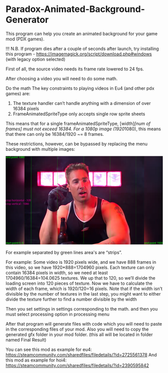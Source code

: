# Paradox-Animated-Background-Generator
This program can help you create an animated background for your game mod (PDX games).


!!! N.B. If program dies after a couple of seconds after launch, try installing this program - https://imagemagick.org/script/download.php#windows (with legacy option selected) 


First of all, the source video needs its frame rate lowered to 24 fps.

After choosing a video you will need to do some math.

Do the math
The key constraints to playing videos in Eu4 (and other pdx games) are:
1) The texture handler can’t handle anything with a dimension of over 16384 pixels
2) FrameAnimatedSpriteType only accepts single row sprite sheets

This means that for a single frameAnimatedSpriteType, [width]*[num of frames] must not exceed 16384. For a 1080p image (1920*1080), this means that there can only be 16384/1920 ~= 8 frames.

These restrictions, however, can be bypassed by replacing the menu background with multiple images:

![Screenshot](example.png)

For example separated by green lines area's are “strips”.

For example: 
Some video is 1920 pixels wide, and we have 888 frames in this video, so we have 1920*888=1704960 pixels. Each texture can only contain 16384 pixels in width, so we need at least 1704960/16384=104.0625 textures. We up that to 120, so we’ll divide the loading screen into 120 pieces of texture. Now we have to calculate the width of each frame, which is 1920/120=16 pixels. Note that if the width isn’t divisible by the number of textures in the last step, you might want to either divide the texture further to find a number divisible by the width

Then you set settings in settings corresponding to the math. and then you must select processing option in processing menu

After that program will generate files with code which you will need to paste in the corresponding files of your mod. Also you will need to copy the generated gfx folder in your mod folder. (this all will be located in folder named Final Result)

You can see this mod as example for eu4: https://steamcommunity.com/sharedfiles/filedetails/?id=2725561378
And this mod as example for hoi4: https://steamcommunity.com/sharedfiles/filedetails/?id=2390595842


